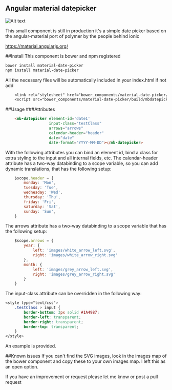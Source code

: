 ## Angular material datepicker
![Alt text](http://i.imgur.com/dexQ7sd.png)


This small component is still in production it's a simple date picker based on the angular-material port of polymer by the people behind ionic

https://material.angularjs.org/

##Install
This component is bower and npm registered 
```css
bower install material-date-picker
npm install material-date-picker
```
All the necessary files will be automatically included in your index.html if not add
```css
    <link rel="stylesheet" href="bower_components/material-date-picker/build/styles/mbdatepicker.css/>
    <script src="bower_components/material-date-picker/build/mbdatepicker.js"></script>
```

##Usage
###Attributes
```html
	<mb-datepicker element-id='date1'
	               input-class="testClass"
	               arrows="arrows"
	               calendar-header="header"
	               date="date"
	               date-format="YYYY-MM-DD"></mb-datepicker>
```

With the following attributes you can bind an element id, bind a class for extra styling to the input and all internal fields, etc.
The calendar-header attribute has a two-way databinding to a scope variable, so you can add dynamic translations, that has the following setup:
```javascript
    $scope.header = {
        monday: 'Mon',
        tuesday: 'Tue',
        wednesday: 'Wed',
        thursday: 'Thu',
        friday: 'Fri',
        saturday: 'Sat',
        sunday: 'Sun',
    }
```

The arrows attribute has a two-way databinding to a scope variable that has the following setup:
```javascript
    $scope.arrows = {
        year: {
            left: 'images/white_arrow_left.svg',
            right: 'images/white_arrow_right.svg'
        },
        month: {
            left: 'images/grey_arrow_left.svg',
            right: 'images/grey_arrow_right.svg'
        }
    }
```

The input-class attribute can be overridden in the following way: 
```css
<style type="text/css">
	.testClass > input {
		border-bottom: 3px solid #1A4987;
		border-left: transparent;
		border-right: transparent;
		border-top: transparent;
	}
</style>
```


An example is provided.

##Known issues
If you can't find the SVG images, look in the images map of the bower component and copy these to your own images map. I left this as an open option.


If you have an improvement or request please let me know or post a pull request
